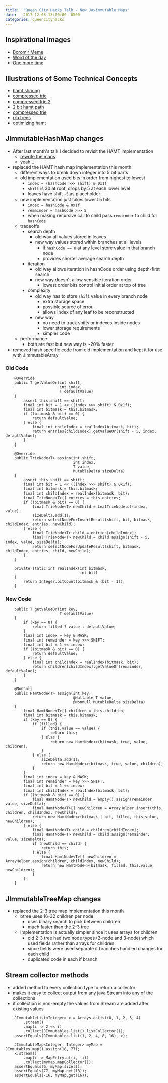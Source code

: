 ```yaml
---
title:  "Queen City Hacks Talk - New Javimmutable Maps"
date:   2017-12-03 13:00:00 -0500
categories: queencityhacks
---
```

## Inspirational images

- [Boromir Meme](http://vitiy.info/wp-content/uploads/2015/06/immutability.png)
- [Word of the day](https://i.pinimg.com/originals/28/e6/61/28e66144939c77ddb63b6fe528fd34a2.jpg)
- [One more time](http://jr0cket.co.uk/slides/images/mutable-state-reservior-dogs-say-mutable-state-one-more-time.png)


## Illustrations of Some Technical Concepts
- [hamt sharing](http://images.slideplayer.com/28/9400728/slides/slide_21.jpg)
- [compressed trie](https://image.slidesharecdn.com/harshitagarwal11100en006semminarppt-150510121220-lva1-app6892/95/suffix-tree-and-suffix-array-8-638.jpg?cb=1431260294)
- [compressed trie 2](http://img.blog.csdn.net/20151111171557146?watermark/2/text/aHR0cDovL2Jsb2cuY3Nkbi5uZXQv/font/5a6L5L2T/fontsize/400/fill/I0JBQkFCMA==/dissolve/70/gravity/Center)
- [2 bit hamt path](http://moaazsidat.com/assets/react-immutable/02-BitmappedArrayTrie.gif)
- [compressed trie](http://www.csie.ntnu.edu.tw/~u91029/Trie6.png)
- [rrb trees](https://infoscience.epfl.ch/record/169879/files/RMTrees.pdf)
- [optimizing hamt](https://michael.steindorfer.name/publications/oopsla15.pdf)


## JImmutableHashMap changes

- After last month's talk I decided to revisit the HAMT implementation
    - [rewrite the maps](https://cdn.meme.am/instances/250x250/67313034/rewrite-all-the-maps.jpg)
    - [yeah...](https://memegenerator.net/img/instances/500x/62231893/yeah-if-you-could-just-rewrite-all-that-code-asap-thatd-be-greaaaaat.jpg)
- replaced the HAMT hash map implementation this month
    - different ways to break down integer into 5 bit parts
    - old implementation used bits in order from highest to lowest
        - `index = (hashCode >>> shift) & 0x1f`
        - `shift` is 30 at root, drops by 5 at each lower level
        - leaves have shift `-5` as placeholder
    - new implementation just takes lowest 5 bits
        - `index = hashCode & 0x1f`
        - `remainder = hashCode >>> 5`
        - when making recursive call to child pass `remainder` to child for `hashCode`
    - tradeoffs
        - search depth
            - old way all values stored in leaves
            - new way values stored within branches at all levels
                - if `hashCode == 0` at any level store value in that branch node
                - provides shorter average search depth
        - iteration
            - old way allows iteration in hashCode order using depth-first search
            - new way doesn't allow sensible iteration order
                - lowest order bits control initial order at top of tree
        - complexity
            - old way has to store `shift` value in every branch node
                - extra storage space
                - possible source of error
                - allows index of any leaf to be reconstructed
            - new way
                - no need to track shifts or indexes inside nodes
                - lower storage requirements
                - simpler code
    - performance
        - both are fast but new way is ~20% faster
- removed hash specific code from old implementation and kept it for use with JImmutableArray

### Old Code

````
    @Override
    public T getValueOr(int shift,
                        int index,
                        T defaultValue)
    {
        assert this.shift == shift;
        final int bit = 1 << ((index >>> shift) & 0x1f);
        final int bitmask = this.bitmask;
        if ((bitmask & bit) == 0) {
            return defaultValue;
        } else {
            final int childIndex = realIndex(bitmask, bit);
            return entries[childIndex].getValueOr(shift - 5, index, defaultValue);
        }
    }

    @Override
    public TrieNode<T> assign(int shift,
                              int index,
                              T value,
                              MutableDelta sizeDelta)
    {
        assert this.shift == shift;
        final int bit = 1 << ((index >>> shift) & 0x1f);
        final int bitmask = this.bitmask;
        final int childIndex = realIndex(bitmask, bit);
        final TrieNode<T>[] entries = this.entries;
        if ((bitmask & bit) == 0) {
            final TrieNode<T> newChild = LeafTrieNode.of(index, value);
            sizeDelta.add(1);
            return selectNodeForInsertResult(shift, bit, bitmask, childIndex, entries, newChild);
        } else {
            final TrieNode<T> child = entries[childIndex];
            final TrieNode<T> newChild = child.assign(shift - 5, index, value, sizeDelta);
            return selectNodeForUpdateResult(shift, bitmask, childIndex, entries, child, newChild);
        }
    }

    private static int realIndex(int bitmask,
                                 int bit)
    {
        return Integer.bitCount(bitmask & (bit - 1));
    }
````


### New Code

````
    public T getValueOr(int key,
                        T defaultValue)
    {
        if (key == 0) {
            return filled ? value : defaultValue;
        }
        final int index = key & MASK;
        final int remainder = key >>> SHIFT;
        final int bit = 1 << index;
        if ((bitmask & bit) == 0) {
            return defaultValue;
        } else {
            final int childIndex = realIndex(bitmask, bit);
            return children[childIndex].getValueOr(remainder, defaultValue);
        }
    }

    @Nonnull
    public HamtNode<T> assign(int key,
                              @Nullable T value,
                              @Nonnull MutableDelta sizeDelta)
    {
        final HamtNode<T>[] children = this.children;
        final int bitmask = this.bitmask;
        if (key == 0) {
            if (filled) {
                if (this.value == value) {
                    return this;
                } else {
                    return new HamtNode<>(bitmask, true, value, children);
                }
            } else {
                sizeDelta.add(1);
                return new HamtNode<>(bitmask, true, value, children);
            }
        }
        final int index = key & MASK;
        final int remainder = key >>> SHIFT;
        final int bit = 1 << index;
        final int childIndex = realIndex(bitmask, bit);
        if ((bitmask & bit) == 0) {
            final HamtNode<T> newChild = empty().assign(remainder, value, sizeDelta);
            final HamtNode<T>[] newChildren = ArrayHelper.insert(this, children, childIndex, newChild);
            return new HamtNode<>(bitmask | bit, filled, this.value, newChildren);
        } else {
            final HamtNode<T> child = children[childIndex];
            final HamtNode<T> newChild = child.assign(remainder, value, sizeDelta);
            if (newChild == child) {
                return this;
            } else {
                final HamtNode<T>[] newChildren = ArrayHelper.assign(children, childIndex, newChild);
                return new HamtNode<>(bitmask, filled, this.value, newChildren);
            }
        }
    }
````

## JImmutableTreeMap changes

- replaced the 2-3 tree map implementation this month
    - btree uses 16-32 children per node
        - uses binary search to pick between children
        - much faster than the 2-3 tree
    - implementation is actually simpler since it uses arrays for children
        - old 2-3 tree had two node types (2-node and 3-node) which used fields rather than arrays for children
        - since fields were used separate if branches handled changes for each child
        - duplicated code in each if branch

## Stream collector methods

- added method to every collection type to return a collector
- makes it easy to collect output from any java Stream into any of the collections
- if collection is non-empty the values from Stream are added after existing values

````
    JImmutableList<Integer> x = Arrays.asList(0, 1, 2, 3, 4)
        .stream()
        .map(i -> 2 << i)
        .collect(JImmutables.list().listCollector());
    assertEquals(JImmutables.list(1, 2, 4, 8, 16), x);
    
    JImmutableMap<Integer, Integer> myMap = JImmutables.map().assign(18, 77);
    x.stream()
        .map(i -> MapEntry.of(i, -i))
        .collect(myMap.mapCollector());
    assertEquals(6, myMap.size());
    assertEquals(77, myMap.get(18));
    assertEquals(-16, myMap.get(16));
````



